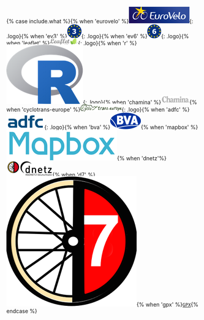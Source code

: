 {% case include.what %}{% when 'eurovelo' %}[![Eurovelo](/img/logos/eurovelo.png)](http://www.eurovelo.com/en){: .logo}{% when 'ev3' %}[<img src="/img/logos/ev3.png" title='EV3' style='margin-top:-0.35em;'>](http://www.eurovelo.com/en/eurovelos/eurovelo-3){: .logo}{% when 'ev6' %}[![EV6](/img/logos/ev6.png)](http://www.eurovelo.com/en/eurovelos/eurovelo-6){: .logo}{% when 'leaflet' %}[<img src="/img/logos/leaflet.png" title='Lefalet' style='margin-top:-0.3em;height:1.4em'>](http://leafletjs.com){: .logo}{% when 'r' %}[<img src="/img/logos/r.png" title='R' style='margin-top:-0.4em;margin-bottom:0.1em'>](https://www.r-project.org){: .logo}{% when 'chamina' %}<img src="/img/logos/chamina.png" title='Chamina' style='margin-bottom:0.3em;'>{% when 'cyclotrans-europe' %}[<img src="/img/logos/cyclo-trans-europe.gif" title='CyclotransEurope' style='margin-top:-0.35em;height:1.5em'>](http://eurovelo3.fr){: .logo}{% when 'adfc' %}[<img src="/img/logos/adfc.gif" class='logo' style='margin-top:-0.3em;'>](http://www.adfc.de/about-us/about-us){: .logo}{% when 'bva' %}<a href="http://www.bva-bielefeld.de/" rel="nofollow"><img src="/img/logos/bva.gif" title='BVA'></a>{% when 'mapbox' %}<a href="https://www.mapbox.com"><img src='/img/logos/mapbox.png' title='Mapbox' style='margin-top:-0.105em;'></a>{% when 'dnetz'%}<a href="http://www.radnetz-deutschland.de/en.html"><img src="/img/logos/dnetz.png" title='dnetz' style='margin-top:-0.2em;'></a>{% when 'd7' %}[<img src="/img/logos/d7.png" title='D7' style='margin-top:-0.35em;'>](http://www.radnetz-deutschland.de/d-routen/d-route-7.html){% when 'gpx' %}[`GPX`](https://en.wikipedia.org/wiki/GPS_Exchange_Format){% endcase %}